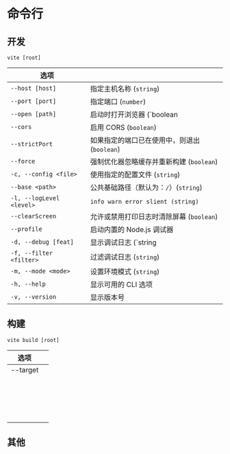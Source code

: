 # 命令行

## 开发

```shell
vite [root]
```

| 选项                     |                                              |
| ------------------------ | -------------------------------------------- |
| `--host [host]`          | 指定主机名称 (`string`)                      |
| `--port [port]`          | 指定端口 (`number`)                          |
| `--open [path]`          | 启动时打开浏览器 (`boolean |string`)         |
| `--cors`                 | 启用 CORS (`boolean`)                        |
| `--strictPort`           | 如果指定的端口已在使用中，则退出 (`boolean`) |
| `--force`                | 强制优化器忽略缓存并重新构建 (`boolean`)     |
| `-c, --config <file>`    | 使用指定的配置文件 (`string`)                |
| `--base <path>`          | 公共基础路径（默认为：`/`）(`string`)        |
| `-l, --logLevel <level>` | `info warn error slient (string)`            |
| `--clearScreen`          | 允许或禁用打印日志时清除屏幕 (`boolean`)     |
| `--profile`              | 启动内置的 Node.js 调试器                    |
| `-d, --debug [feat]`     | 显示调试日志 (`string |boolean`)             |
| `-f, --filter <filter>`  | 过滤调试日志 (`string`)                      |
| `-m, --mode <mode>`      | 设置环境模式 (`string`)                      |
| `-h, --help`             | 显示可用的 CLI 选项                          |
| `-v, --version`          | 显示版本号                                   |

## 构建

```shell
vite build [root]
```

| 选项              |      |
| ----------------- | ---- |
| --target <target> |      |
|                   |      |
|                   |      |
|                   |      |
|                   |      |
|                   |      |
|                   |      |
|                   |      |
|                   |      |
|                   |      |
|                   |      |
|                   |      |
|                   |      |
|                   |      |
|                   |      |
|                   |      |
|                   |      |
|                   |      |
|                   |      |




## 其他
